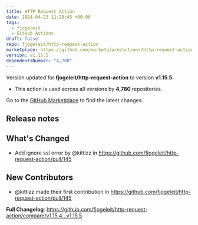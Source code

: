 ```yaml
---
title: HTTP Request Action
date: 2024-04-23 11:28:45 +00:00
tags:
  - fjogeleit
  - GitHub Actions
draft: false
repo: fjogeleit/http-request-action
marketplace: https://github.com/marketplace/actions/http-request-action
version: v1.15.5
dependentsNumber: "4,780"
---
```



Version updated for **fjogeleit/http-request-action** to version **v1.15.5**.
- This action is used across all versions by **4,780** repositories.

Go to the [GitHub Marketplace](https://github.com/marketplace/actions/http-request-action) to find the latest changes.

## Release notes

## What's Changed
* Add ignore ssl error by @kittizz in https://github.com/fjogeleit/http-request-action/pull/145

## New Contributors
* @kittizz made their first contribution in https://github.com/fjogeleit/http-request-action/pull/145

**Full Changelog**: https://github.com/fjogeleit/http-request-action/compare/v1.15.4...v1.15.5
